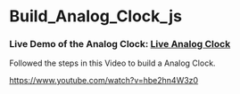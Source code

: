 # Build_Analog_Clock_js

### Live Demo of the Analog Clock: [Live Analog Clock](https://wa1idmahmoud.github.io/Build_Analog_Clock_js/)


Followed the steps in this Video to build a Analog Clock.

<https://www.youtube.com/watch?v=hbe2hn4W3z0>
